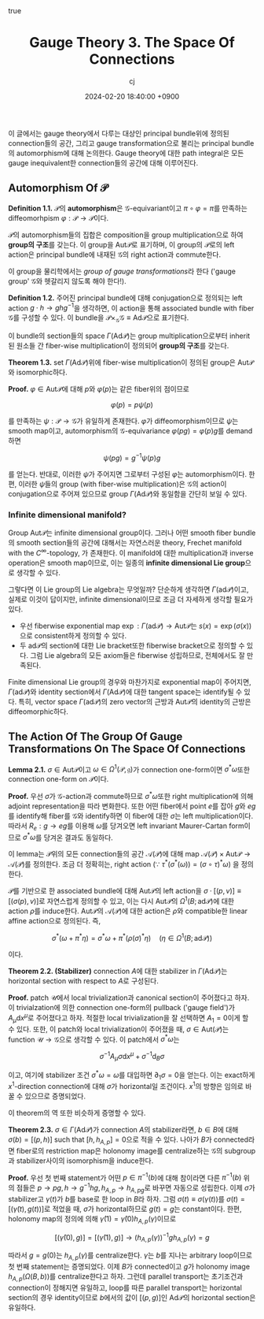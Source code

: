 ﻿---
title: Gauge Theory 3. The Space Of Connections
author: cj
date: 2024-02-20 18:40:00 +0900
categories: [quantum geometry, gauge theory]
tags: 
pin: true
math: true
mermaid: false
---

이 글에서는 gauge theory에서 다루는 대상인 principal bundle위에 정의된 connection들의 공간, 그리고 gauge transformation으로 불리는 principal bundle의 automorphism에 대해 논의한다. Gauge theory에 대한 path integral은 모든 gauge inequivalent한 connection들의 공간에 대해 이루어진다.

## Automorphism Of $\mathcal{P}$

**Definition 1.1.** $\mathcal{P}$의 **automorphism**은 $\mathcal{G}$-equivariant이고 $\pi\circ\varphi=\pi$를 만족하는 diffeomorhpism $\varphi:\mathcal{P}\rightarrow\mathcal{P}$이다.

$\mathcal{P}$의 automorphism들의 집합은 composition을 group multiplication으로 하여 **group의 구조**를 갖는다. 이 group을 $\mathrm{Aut}\mathcal{P}$로 표기하며, 이 group의 $\mathcal{P}$로의 left action은 principal bundle에 내재된 $\mathcal{G}$의 right action과 commute한다.

이 group을 물리학에서는 *group of gauge transformations*라 한다 ('gauge group' $\mathcal{G}$와 헷갈리지 않도록 해야 한다!).

**Definition 1.2.** 주어진 principal bundle에 대해 conjugation으로 정의되는 left action $g\cdot h\rightarrow ghg^{-1}$을 생각하면, 이 action을 통해 associated bundle with fiber $\mathcal{G}$를 구성할 수 있다. 이 bundle을 $\mathcal{P}\times_\mathcal{G}\mathcal{G}\equiv\mathrm{Ad}\mathcal{P}$으로 표기한다.

이 bundle의 section들의 space  $\Gamma(\mathrm{Ad}\mathcal{P})$는 group multiplication으로부터 inherit된 원소들 간 fiber-wise multiplication이 정의되어 **group의 구조**를 갖는다.

**Theorem 1.3.** set $\Gamma(\mathrm{Ad}\mathcal{P})$위에 fiber-wise multiplication이 정의된 group은 $\mathrm{Aut}\mathcal{P}$와 isomorphic하다.

**Proof.** $\varphi\in\mathrm{Aut}\mathcal{P}$에 대해 $p$와 $\varphi(p)$는 같은 fiber위의 점이므로

$$
\varphi(p)=p\psi(p)
$$

를 만족하는 $\psi:\mathcal{P}\rightarrow\mathcal{G}$가 유일하게 존재한다. $\varphi$가 diffeomorphism이므로 $\psi$는 smooth map이고, automorphism의 $\mathcal{G}$-equivariance $\varphi(pg)=\varphi(p)g$를 demand하면

$$
\psi(pg)=g^{-1}\psi(p)g
$$

를 얻는다. 반대로, 이러한 $\psi$가 주어지면 그로부터 구성된 $\varphi$는 automorphism이다. 한편, 이러한 $\psi$들의 group (with fiber-wise multiplication)은 $\mathcal{G}$의 action이 conjugation으로 주어져 있으므로 group $\Gamma(\mathrm{Ad}\mathcal{P})$와 동일함을 간단히 보일 수 있다.

### Infinite dimensional manifold?

Group $\mathrm{Aut}\mathcal{P}$는 infinite dimensional group이다. 그러나 어떤 smooth fiber bundle의 smooth section들의 공간에 대해서는 자연스러운 theory, Frechet manifold with the $C^\infty$-topology, 가 존재한다. 이 manifold에 대한 multiplication과 inverse operation은 smooth map이므로, 이는 일종의 **infinite dimensional Lie group**으로 생각할 수 있다. 

그렇다면 이 Lie group의 Lie algebra는 무엇일까? 단순하게 생각하면 $\Gamma(\mathrm{ad}\mathcal{P})$이고, 실제로 이것이 답이지만, infinite dimensional이므로 조금 더 자세하게 생각할 필요가 있다. 
- 우선 fiberwise exponential map $\exp:\Gamma(\mathrm{ad}\mathcal{P})\rightarrow \mathrm{Aut}\mathcal{P}$는 $s(x)=\exp(\sigma(x))$으로 consistent하게 정의할 수 있다. 
- 두 $\mathrm{ad}\mathcal{P}$의 section에 대한 Lie bracket또한 fiberwise bracket으로 정의할 수 있다. 그럼 Lie algebra의 모든 axiom들은 fiberwise 성립하므로, 전체에서도 잘 만족된다.

Finite dimensional Lie group의 경우와 마찬가지로 exponential map이 주어지면, $\Gamma(\mathrm{ad}\mathcal{P})$와 identity section에서 $\Gamma(\mathrm{Ad}\mathcal{P})$에 대한 tangent space는 identify될 수 있다. 특히, vector space $\Gamma(\mathrm{ad}\mathcal{P})$의 zero vector의 근방과 $\mathrm{Aut}\mathcal{P}$의 identity의 근방은 diffeomorphic하다.

## The Action Of The Group Of Gauge Transformations On The Space Of Connections

**Lemma 2.1.** $\sigma\in\mathrm{Aut}\mathcal{P}$이고 $\omega\in\Omega^1(\mathcal{P},\mathfrak{g})$가 connection one-form이면 $\sigma^*\omega$또한 connection one-form on $\mathcal{P}$이다.

**Proof.** 우선 $\sigma$가 $\mathcal{G}$-action과 commute하므로 $\sigma^*\omega$또한 right multiplication에 의해 adjoint representation을 따라 변화한다. 또한 어떤 fiber에서 point $e$를 잡아 $g$와 $eg$를 identify해 fiber를 $\mathcal{G}$와 identify하면 이 fiber에 대한 $\sigma$는 left multiplication이다. 따라서 $R_e:g\rightarrow eg$를 이용해 $\omega$를 당겨오면 left invariant Maurer-Cartan form이므로  $\sigma^*\omega$를 당겨온 결과도 동일하다.

이 lemma는 $\mathcal{P}$위의 모든 connection들의 공간 $\mathscr{A}(\mathcal{P})$에 대해 map $\mathscr{A}(\mathcal{P})\times\mathrm{Aut}\mathcal{P}\rightarrow \mathscr{A}(\mathcal{P})$를 정의한다. 조금 더 정확히는, right action ($\because$ $\tau^*(\sigma^*(\omega))=(\sigma\circ\tau)^*\omega$) 을 정의한다.

$\mathcal{P}$를 기반으로 한 associated bundle에 대해 $\mathrm{Aut}\mathcal{P}$의 left action을 $\sigma\cdot[(p,v)]\equiv[(\sigma(p),v)]$로 자연스럽게 정의할 수 있고, 이는 다시 $\mathrm{Aut}\mathcal{P}$의 $\Omega^1(B;\mathrm{ad}\mathcal{P})$에 대한 action $\rho$를 induce한다. $\mathrm{Aut}\mathcal{P}$의 $\mathscr{A}(\mathcal{P})$에 대한 action은 $\rho$와 compatible한 linear affine action으로 정의된다. 즉,

$$
\sigma^*(\omega+\pi^*\eta)=\sigma^*\omega+\pi^*(\rho(\sigma)^*\eta)\quad (\eta\in\Omega^1(B;\mathrm{ad}\mathcal{P}))
$$

이다.

**Theorem 2.2. (Stabilizer)** connection $A$에 대한 stabilizer in $\Gamma(\mathrm{Ad}\mathcal{P})$는 horizontal section with respect to $A$로 구성된다.

**Proof.** patch $\mathcal{U}$에서 local trivialization과 canonical section이 주어졌다고 하자. 이 trivialzation에 의한 connection one-form의 pullback ('gauge field')가 $A_\mu\mathsf{d}x^\mu$로 주어졌다고 하자. 적절한 local trivialization을 잘 선택하면 $A_1=0$이게 할 수 있다. 또한, 이 patch와 local trivialization이 주어졌을 때, $\sigma\in\mathrm{Aut}(\mathcal{P})$는 function $\mathcal{U}\rightarrow\mathcal{G}$으로 생각할 수 있다.
이 patch에서 $\sigma^*\omega$는

$$
\sigma^{-1}A_\mu\sigma\mathsf{d}x^\mu+\sigma^{-1}\mathsf{d}_B\sigma
$$

이고, 여기에 stabilizer 조건 $\sigma^*\omega=\omega$를 대입하면 $\partial_1\sigma=0$을 얻는다. 이는 exact하게 $x^1$-direction connection에 대해 $\sigma$가 horizontal일 조건이다. $x^1$의 방향은 임의로 바꿀 수 있으므로 증명되었다.

이 theorem의 역 또한 비슷하게 증명할 수 있다.

**Theorem 2.3.** $\sigma\in\Gamma(\mathrm{Ad}\mathcal{P})$가 connection $A$의 stabilizer라면, $b\in B$에 대해 $\sigma(b)=[(p,h)]$ such that $[h,h_{A,p}]=0$으로 적을 수 있다. 나아가 $B$가 connected라면 fiber로의 restriction map은 holonomy image를 centralize하는 $\mathcal{G}$의 subgroup과 stabilizer사이의 isomorphism을 induce한다.

**Proof.** 우선 첫 번째 statement가 어떤 $p\in\pi^{-1}(b)$에 대해 참이라면 다른 $\pi^{-1}(b)$ 위의 점들은 $p\rightarrow pg, h\rightarrow g^{-1}hg, h_{A,p}\rightarrow h_{A,pg}$로 바꾸면 자동으로 성립한다. 이제 $\sigma$가 stabilizer고 $\gamma(t)$가 $b$를 base로 한 loop in $B$라 하자. 그럼 $\sigma(t)\equiv\sigma(\gamma(t))$를 $\sigma(t)=[(\tilde{\gamma}(t),g(t))]$로 적었을 때, $\sigma$가 horizontal하므로 $g(t)=g$는 constant이다. 한편, holonomy map의 정의에 의해 $\tilde{\gamma}(1)=\tilde{\gamma}(0) h_{A,p}(\gamma)$이므로

$$
[(\tilde{\gamma}(0),g)]=[(\tilde{\gamma}(1),g)]\rightarrow (h_{A,p}(\gamma))^{-1}g h_{A,p}(\gamma)=g
$$

따라서 $g=g(0)$는 $h_{A,p}(\gamma)$를 centralize한다. $\gamma$는 $b$를 지나는 arbitrary loop이므로 첫 번째 statement는 증명되었다.
이제 $B$가 connected이고 $g$가 holonomy image $h_{A,p}(\Omega(B,b))$를 centralize한다고 하자. 그런데 parallel transport는 초기조건과 connection이 정해지면 유일하고, loop를 따른 parallel transport는 horizontal section의 경우 identity이므로 $b$에서의 값이 $[(p,g)]$인 $\mathrm{Ad}\mathcal{P}$의 horizontal section은 유일하다.
